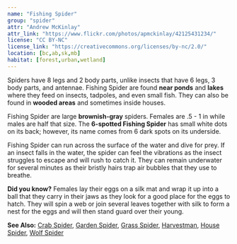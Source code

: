 ```yaml
---
name: "Fishing Spider"
group: "spider"
attr: "Andrew McKinlay"
attr_link: "https://www.flickr.com/photos/apmckinlay/42125431234/"
license: "CC BY-NC"
license_link: "https://creativecommons.org/licenses/by-nc/2.0/"
location: [bc,ab,sk,mb]
habitat: [forest,urban,wetland]
---
```

Spiders have 8 legs and 2 body parts, unlike insects that have 6 legs, 3 body parts, and antennae. Fishing Spider are found **near ponds** and **lakes** where they feed on insects, tadpoles, and even small fish. They can also be found in **wooded areas** and sometimes inside houses.

Fishing Spider are large **brownish-gray** spiders. Females are .5 - 1 in while males are half that size.  The **6-spotted Fishing Spider** has small white dots on its back; however, its name comes from 6 dark spots on its underside.

Fishing Spider can run across the surface of the water and dive for prey. If an insect falls in the water, the spider can feel the vibrations as the insect struggles to escape and will rush to catch it. They can remain underwater for several minutes as their bristly hairs trap air bubbles that they use to breathe.

**Did you know?**  Females lay their eggs on a silk mat and wrap it up into a ball that they carry in their jaws as they look for a good place for the eggs to hatch. They will spin a web or join several leaves together with silk to form a nest for the eggs and will then stand guard over their young.

<!-- generated, do not edit -->
**See Also:**
[Crab Spider](/{{section}}/crabspid),
[Garden Spider](/{{section}}/gardspid),
[Grass Spider](/{{section}}/gras_spid),
[Harvestman](/{{section}}/harvest),
[House Spider](/{{section}}/houspid),
[Wolf Spider](/{{section}}/wolfspid)
